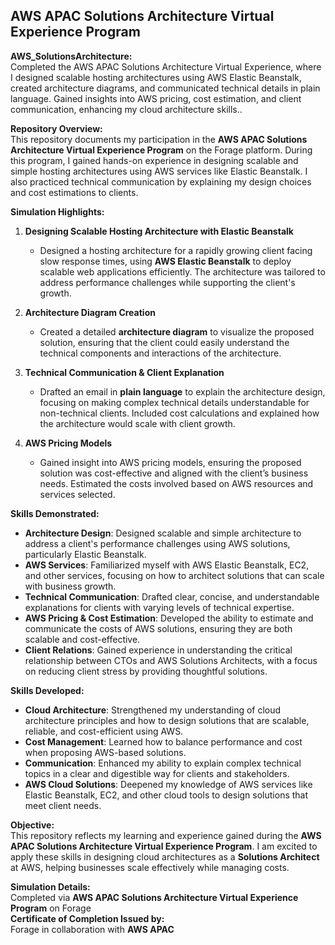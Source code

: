 ## AWS APAC Solutions Architecture Virtual Experience Program 
**AWS_SolutionsArchitecture:** <br>
Completed the AWS APAC Solutions Architecture Virtual Experience, where I designed scalable hosting architectures using AWS Elastic Beanstalk, created architecture diagrams, and communicated technical details in plain language. Gained insights into AWS pricing, cost estimation, and client communication, enhancing my cloud architecture skills..

**Repository Overview:**  
This repository documents my participation in the **AWS APAC Solutions Architecture Virtual Experience Program** on the Forage platform. During this program, I gained hands-on experience in designing scalable and simple hosting architectures using AWS services like Elastic Beanstalk. I also practiced technical communication by explaining my design choices and cost estimations to clients.

**Simulation Highlights:**

1. **Designing Scalable Hosting Architecture with Elastic Beanstalk**  
   - Designed a hosting architecture for a rapidly growing client facing slow response times, using **AWS Elastic Beanstalk** to deploy scalable web applications efficiently. The architecture was tailored to address performance challenges while supporting the client's growth.

2. **Architecture Diagram Creation**  
   - Created a detailed **architecture diagram** to visualize the proposed solution, ensuring that the client could easily understand the technical components and interactions of the architecture.

3. **Technical Communication & Client Explanation**  
   - Drafted an email in **plain language** to explain the architecture design, focusing on making complex technical details understandable for non-technical clients. Included cost calculations and explained how the architecture would scale with client growth.

4. **AWS Pricing Models**  
   - Gained insight into AWS pricing models, ensuring the proposed solution was cost-effective and aligned with the client’s business needs. Estimated the costs involved based on AWS resources and services selected.

**Skills Demonstrated:**
- **Architecture Design**: Designed scalable and simple architecture to address a client's performance challenges using AWS solutions, particularly Elastic Beanstalk.
- **AWS Services**: Familiarized myself with AWS Elastic Beanstalk, EC2, and other services, focusing on how to architect solutions that can scale with business growth.
- **Technical Communication**: Drafted clear, concise, and understandable explanations for clients with varying levels of technical expertise.
- **AWS Pricing & Cost Estimation**: Developed the ability to estimate and communicate the costs of AWS solutions, ensuring they are both scalable and cost-effective.
- **Client Relations**: Gained experience in understanding the critical relationship between CTOs and AWS Solutions Architects, with a focus on reducing client stress by providing thoughtful solutions.

**Skills Developed:**
- **Cloud Architecture**: Strengthened my understanding of cloud architecture principles and how to design solutions that are scalable, reliable, and cost-efficient using AWS.
- **Cost Management**: Learned how to balance performance and cost when proposing AWS-based solutions.
- **Communication**: Enhanced my ability to explain complex technical topics in a clear and digestible way for clients and stakeholders.
- **AWS Cloud Solutions**: Deepened my knowledge of AWS services like Elastic Beanstalk, EC2, and other cloud tools to design solutions that meet client needs.

**Objective:**  
This repository reflects my learning and experience gained during the **AWS APAC Solutions Architecture Virtual Experience Program**. I am excited to apply these skills in designing cloud architectures as a **Solutions Architect** at AWS, helping businesses scale effectively while managing costs.

**Simulation Details:**  
Completed via **AWS APAC Solutions Architecture Virtual Experience Program** on Forage  
**Certificate of Completion Issued by:**  
Forage in collaboration with **AWS APAC**
